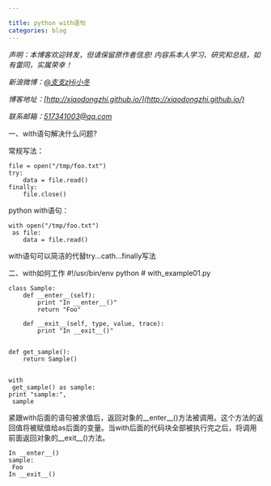```yaml
---

title: python with语句
categories: blog
---
```

*声明：本博客欢迎转发，但请保留原作者信息! 内容系本人学习、研究和总结，如有雷同，实属荣幸！*
 
*新浪微博：[@支支zHi小冬](http://weibo.com/u/1596536485/home?wvr=5)*

*博客地址：[http://xiaodongzhi.github.io/](http://xiaodongzhi.github.io/)*

*联系邮箱：517341003@qq.com*

 

一、with语句解决什么问题?

常规写法：

    file = open("/tmp/foo.txt")
    try:
        data = file.read()
    finally:
        file.close()

python with语句：

    with open("/tmp/foo.txt")
     as file:
        data = file.read()

with语句可以简洁的代替try...cath...finally写法

二、with如何工作
    #!/usr/bin/env
     python
    #
     with_example01.py
     
     
    class Sample:
        def __enter__(self):
            print "In __enter__()"
            return "Foo"
     
        def __exit__(self, type, value, trace):
            print "In __exit__()"
     
     
    def get_sample():
        return Sample()
     
     
    with
     get_sample() as sample:
    print "sample:",
     sample

紧跟with后面的语句被求值后，返回对象的__enter__()方法被调用。这个方法的返回值将被赋值给as后面的变量。当with后面的代码块全部被执行完之后，将调用前面返回对象的__exit__()方法。

    In __enter__()
    sample:
     Foo
    In __exit__()